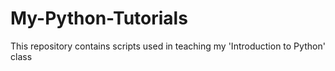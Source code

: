 # My-Python-Tutorials
This repository contains scripts used in teaching my 'Introduction to Python' class

